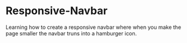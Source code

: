 # Responsive-Navbar
Learning how to create a responsive navbar where when you make the page smaller the navbar truns into a hamburger icon.
